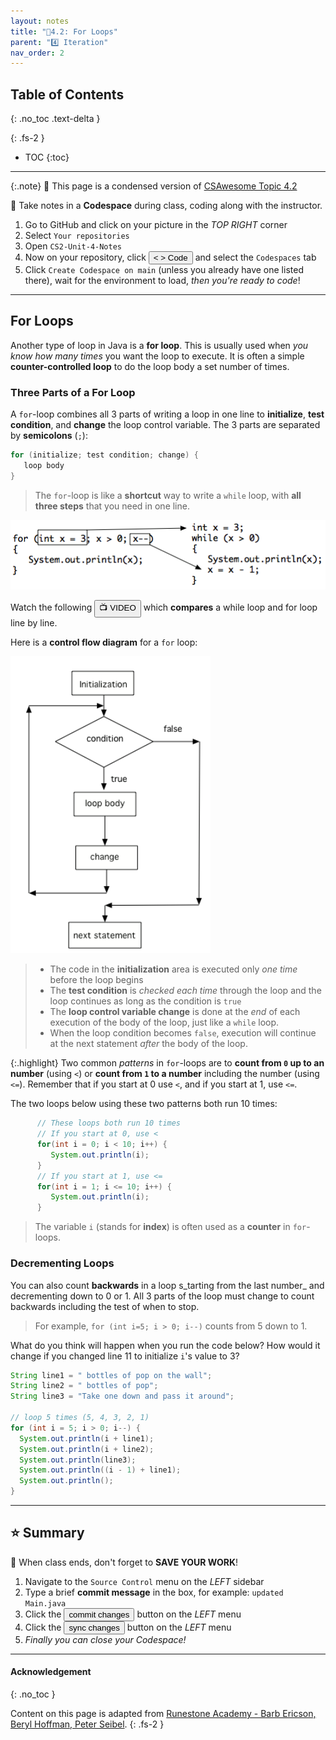 ```yaml
---
layout: notes
title: "📓4.2: For Loops" 
parent: "4️⃣ Iteration"
nav_order: 2
---
```


## Table of Contents
{: .no_toc .text-delta }

{: .fs-2 }
- TOC
{:toc}

---

{:.note}
📖 This page is a condensed version of [CSAwesome Topic 4.2](https://runestone.academy/ns/books/published/csawesome/Unit4-Iteration/topic-4-2-for-loops.html?mode=browsing) 

<div class="setup" markdown="block">

📝 Take notes in a **Codespace** during class, coding along with the instructor.

1. Go to GitHub and click on your picture in the _TOP RIGHT_ corner
2. Select `Your repositories`
3. Open `CS2-Unit-4-Notes`
5. Now on your repository, click <button type="button" name="button" class="btn btn-green"> < > Code </button> and select the `Codespaces` tab
6. Click `Create Codespace on main` (unless you already have one listed there), wait for the environment to load, _then you're ready to code_!

</div>

---

## For Loops

Another type of loop in Java is a **for loop**. This is usually used when _you know how many times_ you want the loop to execute. It is often a simple **counter-controlled loop** to do the loop body a set number of times.

### Three Parts of a For Loop

<div class="imp" markdown="block">
  
A `for`-loop combines all 3 parts of writing a loop in one line to **initialize**, **test condition**, and **change** the loop control variable. The 3 parts are separated by **semicolons** (``;``):
```java
for (initialize; test condition; change) {
   loop body
}
```
</div>

> The `for`-loop is like a **shortcut** way to write a `while` loop, with **all three steps** that you need in one line.

![image](Figures/compareForAndWhile.png)

Watch the following <a href="https://www.youtube.com/watch?v=SEDnzXeb2hU&list=PLHqz-wcqDQIEP6p1_0wOb9l9aQ0qFijrP&index=9&ab_channel=colleenlewis"><button class="btn">📺 VIDEO</button></a> which **compares** a while loop and for loop line by line.

Here is a **control flow diagram** for a `for` loop:

![image](Figures/ForLoopFlow.png)
> * The code in the **initialization** area is executed only _one time_ before the loop begins
> * The **test condition** is _checked each time_ through the loop and the loop continues as long as the condition is `true`
> * The **loop control variable change** is done at the _end_ of each execution of the body of the loop, just like a `while` loop.
> * When the loop condition becomes `false`, execution will continue at the next statement _after_ the body of the loop.

{:.highlight}
Two common _patterns_ in `for`-loops are to **count from `0` up to an number** (using `<`) or **count from `1` to a number** including the number (using `<=`). Remember that if you start at 0 use `<`, and if you start at 1, use `<=`. 

The two loops below using these two patterns both run 10 times: 
```java
      // These loops both run 10 times
      // If you start at 0, use <
      for(int i = 0; i < 10; i++) {
         System.out.println(i);
      }
      // If you start at 1, use <=
      for(int i = 1; i <= 10; i++) {
         System.out.println(i);
      }
```
> The variable `i` (stands for **index**) is often used as a **counter** in `for`-loops.

### Decrementing Loops

You can also count **backwards** in a loop s_tarting from the last number_ and decrementing down to 0 or 1. All 3 parts of the loop must change to count backwards including the test of when to stop. 
> For example, ``for (int i=5; i > 0; i--)`` counts from 5 down to 1.

<div class="task" markdown="block">

What do you think will happen when you run the code below? How would it change if you changed line 11 to initialize `i`'s value to 3? 

```java
String line1 = " bottles of pop on the wall";
String line2 = " bottles of pop";
String line3 = "Take one down and pass it around";

// loop 5 times (5, 4, 3, 2, 1)
for (int i = 5; i > 0; i--) {
  System.out.println(i + line1);
  System.out.println(i + line2);
  System.out.println(line3);
  System.out.println((i - 1) + line1);
  System.out.println();
}
```


</div>

---

## ⭐️ Summary


<div class="warn" markdown="block">

🛑 When class ends, don't forget to **SAVE YOUR WORK**!

1. Navigate to the `Source Control` menu on the _LEFT_ sidebar
2. Type a brief **commit message** in the box, for example: `updated Main.java`
3. Click the <button type="button" name="button" class="btn btn-green">commit changes</button> button on the _LEFT_ menu
4. Click the <button type="button" name="button" class="btn btn-green">sync changes</button> button on the _LEFT_ menu
5. _Finally you can close your Codespace!_

</div>

---

#### Acknowledgement
{: .no_toc }

Content on this page is adapted from [Runestone Academy - Barb Ericson, Beryl Hoffman, Peter Seibel](https://runestone.academy/ns/books/published/csawesome/index.html?mode=browsing).
{: .fs-2 }
